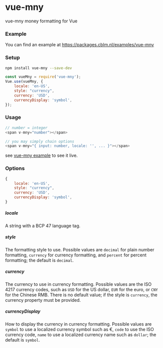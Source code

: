 # vue-mny
vue-mny  money formatting for Vue

### Example
You can find an example at https://packages.cblm.nl/examples/vue-mny


### Setup
```bash
npm install vue-mny --save-dev
```

```javascript
const vueMny = require('vue-mny');
Vue.use(vueMny, {
    locale: 'en-US',
    style: "currency",
    currency: 'USD',
    currencyDisplay: 'symbol',
});
```

### Usage
```javascript
// number = integer
<span v-mny="number"></span>

// you may simply chain options
<span v-mny="{ input: number, locale: '', ... }"></span>
```

see [vue-mny example](https://packages.cblm.nl/examples/vue-mny) to see it live.



### Options
```javascript
{
    locale: 'en-US',
    style: "currency",
    currency: 'USD',
    currencyDisplay: 'symbol',
}
```


##### locale
A string with a BCP 47 language tag.

##### style
The formatting style to use. Possible values are `decimal` for plain number formatting, `currency` for currency formatting, and `percent` for percent formatting; the default is `decimal`.

##### currency
The currency to use in currency formatting. Possible values are the ISO 4217 currency codes, such as `USD` for the US dollar, `EUR` for the euro, or `CNY` for the Chinese RMB. There is no default value; if the style is `currency`, the currency property must be provided.

##### currencyDisplay
How to display the currency in currency formatting. Possible values are `symbol` to use a localized currency symbol such as €, `code` to use the ISO currency code, `name` to use a localized currency name such as `dollar`; the default is `symbol`.

